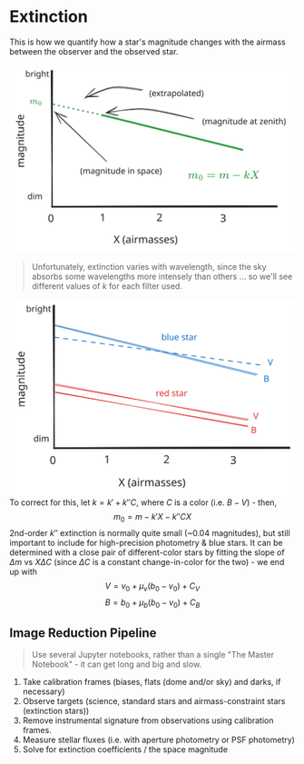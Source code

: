 # Extinction

This is how we quantify how a star's magnitude changes with the airmass between the observer and the observed star. 

![](images/extinction.svg)
> Unfortunately, extinction varies with wavelength, since the sky absorbs some wavelengths more intensely than others ... so we'll see different values of $k$ for each filter used. 

![](images/extinction-color.svg)
To correct for this, let $k=k'+k''C$, where $C$ is a color (i.e. $B-V$) - then,
$$m_0 = m-k'X-k''CX$$
2nd-order $k''$ extinction is normally quite small (~0.04 magnitudes), but still important to include for high-precision photometry & blue stars. It can be determined with a close pair of different-color stars by fitting the slope of $\Delta m$ vs $X\Delta C$ (since $\Delta C$ is a constant change-in-color for the two) - we end up with
$$V = v_0+\mu_v(b_0-v_0)+C_V$$
$$B=b_0+\mu_b(b_0-v_0)+C_B$$
## Image Reduction Pipeline

> Use several Jupyter notebooks, rather than a single "The Master Notebook" - it can get long and big and slow. 

1. Take calibration frames (biases, flats (dome and/or sky) and darks, if necessary)
2. Observe targets (science, standard stars and airmass-constraint stars (extinction stars))
3. Remove  instrumental signature from observations using calibration frames.
4. Measure stellar fluxes (i.e. with aperture photometry or PSF photometry)
5. Solve for extinction coefficients / the space magnitude